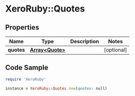# XeroRuby::Quotes

## Properties

Name | Type | Description | Notes
------------ | ------------- | ------------- | -------------
**quotes** | [**Array&lt;Quote&gt;**](Quote.md) |  | [optional] 

## Code Sample

```ruby
require 'XeroRuby'

instance = XeroRuby::Quotes.new(quotes: null)
```


